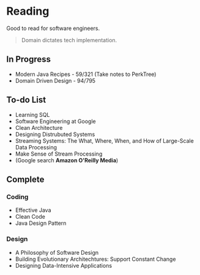 # Reading
Good to read for software engineers.
> Domain dictates tech implementation.

## In Progress
- Modern Java Recipes - 59/321 (Take notes to PerkTree)
- Domain Driven Design - 94/795

## To-do List
- Learning SQL
- Software Engineering at Google
- Clean Architecture
- Designing Distrubuted Systems
- Streaming Systems: The What, Where, When, and How of Large-Scale Data Processing
- Make Sense of Stream Processing
- (Google search **Amazon O'Reilly Media**)

## Complete
### Coding
- Effective Java
- Clean Code
- Java Design Pattern

### Design
- A Philosophy of Software Design
- Building Evolutionary Architechtures: Support Constant Change
- Designing Data-Intensive Applications
